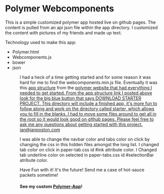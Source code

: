 # Polymer Webcomponents 
This is a simple customized polymer app hosted live on github pages. The content is pulled from an api json file within the app directory. I customized the content with pictures of my friends and made up text. 

Technology used to make this app:
<ul>
 <li>Polymer.html</li>
 <li>Webcomponents.js</li>
 <li>bower</li>
 <li>json</li>
<ul>

I had a heck of a time getting started and for some reason it was hard for me to find the webcomponents.min.js file. Eventually it was this <a href="https://www.polymer-project.org/0.5/docs/start/tutorial/intro.html">app structure</a> from the <a href="https://www.polymer-project.org/0.5/">polymer website that had everything I needed to get started. From the app structure link I posted above look for the big blue button that says DOWNLOAD STARTER PROJECT. This directory will include a finished app, it's more fun to follow along and work on the directory called starter, which allows you to fill in the blanks. I had to move some files around to get all in the root so it would look good on github pages. Please feel free to ask me any questions about getting started with this project. <a href="mailto:ian@ianposton.com">ian@ianposton.com</a>

I was able to change the navbar color and tabs color on click by changing the css in this hidden files amongst the long list. I changed tab color on click in paper-tab.css id #ink attribute color. I Changed tab underline color on selected in paper-tabs.css id #selectionBar atribute color.

Have Fun with it! It's the future! Send me a case of hot-sauce packets sometime!

<h4>See my custom <a href="http://iposton.github.io/polymer/">Polymer-App</a>!
